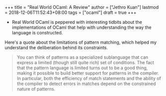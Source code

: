 +++
title = "Real World OCaml: A Review"
author = ["Jethro Kuan"]
lastmod = 2018-12-06T11:52:43+08:00
tags = ["ocaml"]
draft = true
+++

-   Real World OCaml is peppered with interesting tidbits about the
    implementations of OCaml that help with understanding the way the
    language is constructed.

Here's a quote about the limitations of pattern matching, which
helped my understand the deliberation behind its constraints.

> You can think of patterns as a specialized sublanguage that can
> express a limited (though still quite rich) set of conditions. The
> fact that the pattern language is limited turns out to be a good
> thing, making it possible to build better support for patterns in the
> compiler. In particular, both the efficiency of match statements and
> the ability of the compiler to detect errors in matches depend on the
> constrained nature of patterns.
